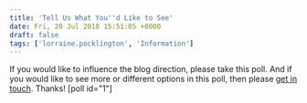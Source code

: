 ```yaml
---
title: 'Tell Us What You''d Like to See'
date: Fri, 20 Jul 2018 15:51:05 +0000
draft: false
tags: ['lorraine.pocklington', 'Information']
---
```


If you would like to influence the blog direction, please take this poll. And if you would like to see more or different options in this poll, then please [get in touch](mailto:lorraine.pocklington@percona.com). Thanks! \[poll id="1"\]
